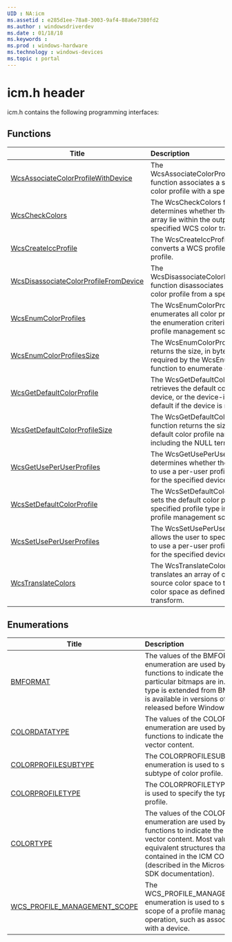 ```yaml
---
UID : NA:icm
ms.assetid : e285d1ee-78a8-3003-9af4-88a6e7380fd2
ms.author : windowsdriverdev
ms.date : 01/18/18
ms.keywords : 
ms.prod : windows-hardware
ms.technology : windows-devices
ms.topic : portal
---
```


# icm.h header



icm.h contains the following programming interfaces:





## Functions
| Title | Description |
| ---- |:---- |
| [WcsAssociateColorProfileWithDevice](nf-icm-wcsassociatecolorprofilewithdevice.md) | The WcsAssociateColorProfileWithDevice function associates a specified WCS color profile with a specified device. |
| [WcsCheckColors](nf-icm-wcscheckcolors.md) | The WcsCheckColors function determines whether the colors in an array lie within the output gamut of a specified WCS color transform. |
| [WcsCreateIccProfile](nf-icm-wcscreateiccprofile.md) | The WcsCreateIccProfile function converts a WCS profile into an ICC profile. |
| [WcsDisassociateColorProfileFromDevice](nf-icm-wcsdisassociatecolorprofilefromdevice.md) | The WcsDisassociateColorProfileFromDevice function disassociates a specified WCS color profile from a specified device. |
| [WcsEnumColorProfiles](nf-icm-wcsenumcolorprofiles.md) | The WcsEnumColorProfiles function enumerates all color profiles that satisfy the enumeration criteria in the specified profile management scope. |
| [WcsEnumColorProfilesSize](nf-icm-wcsenumcolorprofilessize.md) | The WcsEnumColorProfilesSize function returns the size, in bytes, of the buffer required by the WcsEnumColorProfiles function to enumerate color profiles. |
| [WcsGetDefaultColorProfile](nf-icm-wcsgetdefaultcolorprofile.md) | The WcsGetDefaultColorProfile function retrieves the default color profile for a device, or the device-independent default if the device is not specified. |
| [WcsGetDefaultColorProfileSize](nf-icm-wcsgetdefaultcolorprofilesize.md) | The WcsGetDefaultColorProfileSize function returns the size, in bytes, of the default color profile name for a device, including the NULL terminator. |
| [WcsGetUsePerUserProfiles](nf-icm-wcsgetuseperuserprofiles.md) | The WcsGetUsePerUserProfiles function determines whether the user has chosen to use a per-user profile association list for the specified device. |
| [WcsSetDefaultColorProfile](nf-icm-wcssetdefaultcolorprofile.md) | The WcsSetDefaultColorProfile function sets the default color profile name of the specified profile type in the specified profile management scope. |
| [WcsSetUsePerUserProfiles](nf-icm-wcssetuseperuserprofiles.md) | The WcsSetUsePerUserProfiles function allows the user to specify whether or not to use a per-user profile association list for the specified device. |
| [WcsTranslateColors](nf-icm-wcstranslatecolors.md) | The WcsTranslateColors function translates an array of colors from the source color space to the destination color space as defined by a color transform. |




## Enumerations
| Title | Description |
| ---- |:---- |
| [BMFORMAT](ne-icm-bmformat.md) | The values of the BMFORMAT enumeration are used by WCS functions to indicate the format that particular bitmaps are in. This data type is extended from BMFORMAT that is available in versions of Windows released before Windows Vista. |
| [COLORDATATYPE](ne-icm-colordatatype.md) | The values of the COLORDATATYPE enumeration are used by WCS functions to indicate the data type of vector content. |
| [COLORPROFILESUBTYPE](ne-icm-colorprofilesubtype.md) | The COLORPROFILESUBTYPE enumeration is used to specify the subtype of color profile. |
| [COLORPROFILETYPE](ne-icm-colorprofiletype.md) | The COLORPROFILETYPE enumeration is used to specify the type of color profile. |
| [COLORTYPE](ne-icm-colortype.md) | The values of the COLORTYPE enumeration are used by WCS functions to indicate the format of vector content. Most values have equivalent structures that are contained in the ICM COLOR structure (described in the Microsoft Windows SDK documentation). |
| [WCS_PROFILE_MANAGEMENT_SCOPE](ne-icm-wcs_profile_management_scope.md) | The WCS_PROFILE_MANAGEMENT_SCOPE enumeration is used to specify the scope of a profile management operation, such as associating a profile with a device. |